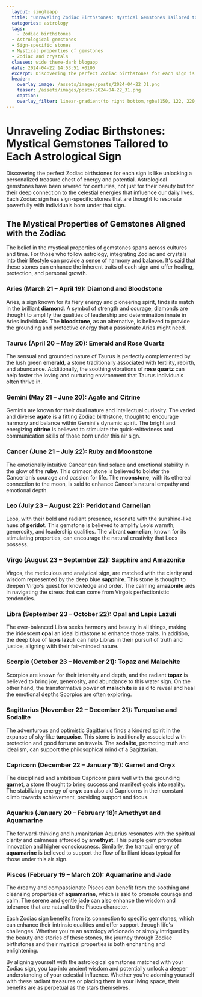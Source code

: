 ```yaml
---
  layout: singleapp
  title: "Unraveling Zodiac Birthstones: Mystical Gemstones Tailored to Each Astrological Sign"
  categories: astrology
  tags:
    - Zodiac birthstones
  - Astrological gemstones
  - Sign-specific stones
  - Mystical properties of gemstones
  - Zodiac and crystals
  classes: wide theme-dark blogapp
  date: 2024-04-22 14:53:51 +0100
  excerpt: Discovering the perfect Zodiac birthstones for each sign is like unlocking a personalized treasure chest of energy and potential.
  header:
    overlay_image: /assets/images/posts/2024-04-22_31.png
    teaser: /assets/images/posts/2024-04-22_31.png
    caption: 
    overlay_filter: linear-gradient(to right bottom,rgba(150, 122, 220,0.8), rgba(255,245,208,0.5))
---
```


# Unraveling Zodiac Birthstones: Mystical Gemstones Tailored to Each Astrological Sign

Discovering the perfect Zodiac birthstones for each sign is like unlocking a personalized treasure chest of energy and potential. Astrological gemstones have been revered for centuries, not just for their beauty but for their deep connection to the celestial energies that influence our daily lives. Each Zodiac sign has sign-specific stones that are thought to resonate powerfully with individuals born under that sign.

## The Mystical Properties of Gemstones Aligned with the Zodiac

The belief in the mystical properties of gemstones spans across cultures and time. For those who follow astrology, integrating Zodiac and crystals into their lifestyle can provide a sense of harmony and balance. It's said that these stones can enhance the inherent traits of each sign and offer healing, protection, and personal growth.

### Aries (March 21 – April 19): Diamond and Bloodstone

Aries, a sign known for its fiery energy and pioneering spirit, finds its match in the brilliant **diamond**. A symbol of strength and courage, diamonds are thought to amplify the qualities of leadership and determination innate in Aries individuals. The **bloodstone**, as an alternative, is believed to provide the grounding and protective energy that a passionate Aries might need.

### Taurus (April 20 – May 20): Emerald and Rose Quartz

The sensual and grounded nature of Taurus is perfectly complemented by the lush green **emerald**, a stone traditionally associated with fertility, rebirth, and abundance. Additionally, the soothing vibrations of **rose quartz** can help foster the loving and nurturing environment that Taurus individuals often thrive in.

### Gemini (May 21 – June 20): Agate and Citrine

Geminis are known for their dual nature and intellectual curiosity. The varied and diverse **agate** is a fitting Zodiac birthstone, thought to encourage harmony and balance within Gemini's dynamic spirit. The bright and energizing **citrine** is believed to stimulate the quick-wittedness and communication skills of those born under this air sign.

### Cancer (June 21 – July 22): Ruby and Moonstone

The emotionally intuitive Cancer can find solace and emotional stability in the glow of the **ruby**. This crimson stone is believed to bolster the Cancerian’s courage and passion for life. The **moonstone**, with its ethereal connection to the moon, is said to enhance Cancer's natural empathy and emotional depth.

### Leo (July 23 – August 22): Peridot and Carnelian

Leos, with their bold and radiant presence, resonate with the sunshine-like hues of **peridot**. This gemstone is believed to amplify Leo’s warmth, generosity, and leadership qualities. The vibrant **carnelian**, known for its stimulating properties, can encourage the natural creativity that Leos possess.

### Virgo (August 23 – September 22): Sapphire and Amazonite

Virgos, the meticulous and analytical sign, are matched with the clarity and wisdom represented by the deep blue **sapphire**. This stone is thought to deepen Virgo's quest for knowledge and order. The calming **amazonite** aids in navigating the stress that can come from Virgo’s perfectionistic tendencies.

### Libra (September 23 – October 22): Opal and Lapis Lazuli

The ever-balanced Libra seeks harmony and beauty in all things, making the iridescent **opal** an ideal birthstone to enhance those traits. In addition, the deep blue of **lapis lazuli** can help Libras in their pursuit of truth and justice, aligning with their fair-minded nature.

### Scorpio (October 23 – November 21): Topaz and Malachite

Scorpios are known for their intensity and depth, and the radiant **topaz** is believed to bring joy, generosity, and abundance to this water sign. On the other hand, the transformative power of **malachite** is said to reveal and heal the emotional depths Scorpios are often exploring.

### Sagittarius (November 22 – December 21): Turquoise and Sodalite

The adventurous and optimistic Sagittarius finds a kindred spirit in the expanse of sky-like **turquoise**. This stone is traditionally associated with protection and good fortune on travels. The **sodalite**, promoting truth and idealism, can support the philosophical mind of a Sagittarian.

### Capricorn (December 22 – January 19): Garnet and Onyx

The disciplined and ambitious Capricorn pairs well with the grounding **garnet**, a stone thought to bring success and manifest goals into reality. The stabilizing energy of **onyx** can also aid Capricorns in their constant climb towards achievement, providing support and focus.

### Aquarius (January 20 – February 18): Amethyst and Aquamarine

The forward-thinking and humanitarian Aquarius resonates with the spiritual clarity and calmness afforded by **amethyst**. This purple gem promotes innovation and higher consciousness. Similarly, the tranquil energy of **aquamarine** is believed to support the flow of brilliant ideas typical for those under this air sign.

### Pisces (February 19 – March 20): Aquamarine and Jade

The dreamy and compassionate Pisces can benefit from the soothing and cleansing properties of **aquamarine**, which is said to promote courage and calm. The serene and gentle **jade** can also enhance the wisdom and tolerance that are natural to the Pisces character.

Each Zodiac sign benefits from its connection to specific gemstones, which can enhance their intrinsic qualities and offer support through life's challenges. Whether you're an astrology aficionado or simply intrigued by the beauty and stories of these stones, the journey through Zodiac birthstones and their mystical properties is both enchanting and enlightening.

By aligning yourself with the astrological gemstones matched with your Zodiac sign, you tap into ancient wisdom and potentially unlock a deeper understanding of your celestial influence. Whether you're adorning yourself with these radiant treasures or placing them in your living space, their benefits are as perpetual as the stars themselves.

